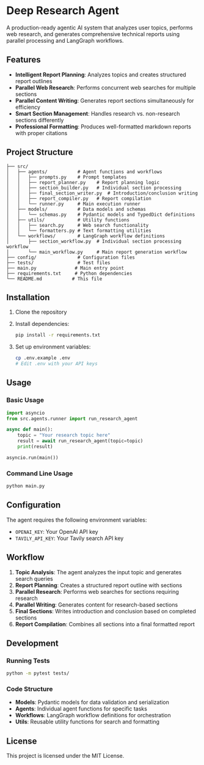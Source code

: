 # Deep Research Agent

A production-ready agentic AI system that analyzes user topics, performs web research, and generates comprehensive technical reports using parallel processing and LangGraph workflows.

## Features

- **Intelligent Report Planning**: Analyzes topics and creates structured report outlines
- **Parallel Web Research**: Performs concurrent web searches for multiple sections
- **Parallel Content Writing**: Generates report sections simultaneously for efficiency
- **Smart Section Management**: Handles research vs. non-research sections differently
- **Professional Formatting**: Produces well-formatted markdown reports with proper citations

## Project Structure

```
├── src/
│   ├── agents/           # Agent functions and workflows
│   │   ├── prompts.py    # Prompt templates
│   │   ├── report_planner.py    # Report planning logic
│   │   ├── section_builder.py   # Individual section processing
│   │   ├── final_section_writer.py  # Introduction/conclusion writing
│   │   ├── report_compiler.py   # Report compilation
│   │   └── runner.py     # Main execution runner
│   ├── models/           # Data models and schemas
│   │   └── schemas.py    # Pydantic models and TypedDict definitions
│   ├── utils/            # Utility functions
│   │   ├── search.py     # Web search functionality
│   │   └── formatters.py # Text formatting utilities
│   └── workflows/        # LangGraph workflow definitions
│       ├── section_workflow.py  # Individual section processing workflow
│       └── main_workflow.py     # Main report generation workflow
├── config/               # Configuration files
├── tests/                # Test files
├── main.py              # Main entry point
├── requirements.txt     # Python dependencies
└── README.md           # This file
```

## Installation

1. Clone the repository
2. Install dependencies:
   ```bash
   pip install -r requirements.txt
   ```

3. Set up environment variables:
   ```bash
   cp .env.example .env
   # Edit .env with your API keys
   ```

## Usage

### Basic Usage

```python
import asyncio
from src.agents.runner import run_research_agent

async def main():
    topic = "Your research topic here"
    result = await run_research_agent(topic=topic)
    print(result)

asyncio.run(main())
```

### Command Line Usage

```bash
python main.py
```

## Configuration

The agent requires the following environment variables:

- `OPENAI_KEY`: Your OpenAI API key
- `TAVILY_API_KEY`: Your Tavily search API key

## Workflow

1. **Topic Analysis**: The agent analyzes the input topic and generates search queries
2. **Report Planning**: Creates a structured report outline with sections
3. **Parallel Research**: Performs web searches for sections requiring research
4. **Parallel Writing**: Generates content for research-based sections
5. **Final Sections**: Writes introduction and conclusion based on completed sections
6. **Report Compilation**: Combines all sections into a final formatted report

## Development

### Running Tests

```bash
python -m pytest tests/
```

### Code Structure

- **Models**: Pydantic models for data validation and serialization
- **Agents**: Individual agent functions for specific tasks
- **Workflows**: LangGraph workflow definitions for orchestration
- **Utils**: Reusable utility functions for search and formatting

## License

This project is licensed under the MIT License.
